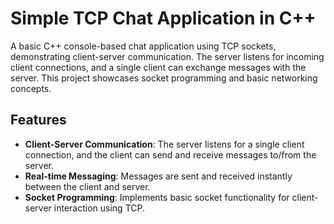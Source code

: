 # Simple TCP Chat Application in C++

A basic C++ console-based chat application using TCP sockets, demonstrating client-server communication. The server listens for incoming client connections, and a single client can exchange messages with the server. This project showcases socket programming and basic networking concepts.

## Features

- **Client-Server Communication**: The server listens for a single client connection, and the client can send and receive messages to/from the server.
- **Real-time Messaging**: Messages are sent and received instantly between the client and server.
- **Socket Programming**: Implements basic socket functionality for client-server interaction using TCP.



